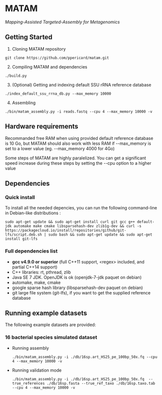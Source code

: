 # MATAM

*Mapping-Assisted Targeted-Assembly for Metagenomics* 

## Getting Started

1. Cloning MATAM repository

  `git clone https://github.com/ppericard/matam.git`

2. Compiling MATAM and dependencies

  `./build.py`

3. (Optional) Getting and indexing default SSU rRNA reference database

  `./index_default_ssu_rrna_db.py --max_memory 10000`

4. Assembling

  `./bin/matam_assembly.py -i reads.fastq --cpu 4 --max_memory 10000 -v`

## Hardware requirements

Recommanded free RAM when using provided default reference database is 10 Go, but MATAM should also work with less RAM if --max\_memory is set to a lower value (eg. --max\_memory 4000 for 4Go)

Some steps of MATAM are highly paralelized. You can get a significant speed increase during these steps by setting the --cpu option to a higher value

## Dependencies

### Quick install

To install all the needed depencies, you can run the following command-line in Debian-like distributions :

  `sudo apt-get update && sudo apt-get install curl git gcc g++ default-jdk automake make cmake libsparsehash-dev zlib1g-dev && curl -s https://packagecloud.io/install/repositories/github/git-lfs/script.deb.sh | sudo bash && sudo apt-get update && sudo apt-get install git-lfs`

### Full dependencies list

* **gcc v4.9.0 or superior** (full C++11 support, \<regex\> included, and partial C++14 support)
* C++ libraries: rt, pthread, zlib
* Java SE 7 JDK. OpenJDK is ok (openjdk-7-jdk paquet on debian)
* automake, make, cmake
* google sparse hash library (libsparsehash-dev paquet on debian)
* git large file system (git-lfs), if you want to get the supplied reference database

## Running example datasets

The following example datasets are provided:

### 16 bacterial species simulated dataset

* Running assembly

  `./bin/matam_assembly.py -i ./db/16sp.art_HS25_pe_100bp_50x.fq --cpu 4 --max_memory 10000 -v`
  
* Running validation mode

  `./bin/matam_assembly.py -i ./db/16sp.art_HS25_pe_100bp_50x.fq  --true_references ./db/16sp.fasta --true_ref_taxo ./db/16sp.taxo.tab --cpu 4 --max_memory 10000 -v`
